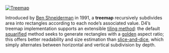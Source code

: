 [<img alt="Treemap" src="https://raw.githubusercontent.com/d3/d3-hierarchy/main/img/treemap.png">](https://observablehq.com/@d3/treemap/2?intent=fork)

Introduced by [Ben Shneiderman](http://www.cs.umd.edu/hcil/treemap-history/) in 1991, a **treemap** recursively subdivides area into rectangles according to each node’s associated value. D4’s treemap implementation supports an extensible [tiling method](https://pub.dev/documentation/d4_hierarchy/latest/d4_hierarchy/Treemap/tile.html): the default [squarified](https://pub.dev/documentation/d4_hierarchy/latest/d4_hierarchy/treemapSquarify.html) method seeks to generate rectangles with a [golden](https://en.wikipedia.org/wiki/Golden_ratio) aspect ratio; this offers better readability and size estimation than [slice-and-dice](https://pub.dev/documentation/d4_hierarchy/latest/d4_hierarchy/treemapSliceDice.html), which simply alternates between horizontal and vertical subdivision by depth.